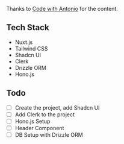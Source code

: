 Thanks to [Code with Antonio](https://www.codewithantonio.com) for the content.

## Tech Stack
- Nuxt.js
- Tailwind CSS
- Shadcn UI
- Clerk
- Drizzle ORM
- Hono.js

## Todo
- [ ] Create the project, add Shadcn UI
- [ ] Add Clerk to the project
- [ ] Hono.js Setup
- [ ] Header Component
- [ ] DB Setup with Drizzle ORM
